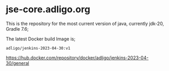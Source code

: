 # jse-core.adligo.org
This is the repository for the most current version of java, currently jdk-20, Gradle 7.6;

The latest Docker build Image is;
```
adligo/jenkins-2023-04-30:v1
```
https://hub.docker.com/repository/docker/adligo/jenkins-2023-04-30/general




